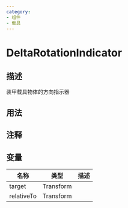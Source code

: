 ```yaml
---
category: 
- 组件
- 载具
---
```

# DeltaRotationIndicator
## 描述

装甲载具物体的方向指示器

## 用法

## 注释

## 变量
| 名称 | 类型 | 描述 |
| ----------- | ----------- | ----------- |
| target | Transform |  |  
| relativeTo | Transform |  | 
